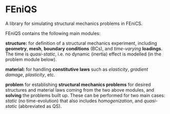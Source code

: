 # FEniQS
A library for simulating structural mechanics problems in FEniCS.

FEniQS contains the following main modules:

**structure:** for definition of a structural mechanics experiment, including **geometry**, **mesh**, **boundary conditions** (BCs), and _time-varying_ **loadings**. The time is _quasi-static_, i.e. no dynamic (inertia) effect is modelled (in the problem module below).

**material:** for handling **constitutive laws** such as _elasticity_, _gradient damage_, _plasticity_, etc.

**problem** for establishing **structural mechanics problems** for desired structures and material laws coming from the two above modules, and **solving** the problems built up. These can be performed for two main cases: _static_ (no time-evolution) that also includes _homogenization_, and _quasi-static_ (abbreviated as QS).
